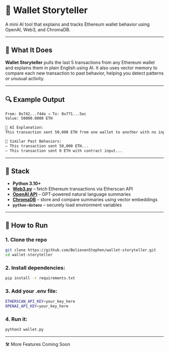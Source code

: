 # 🧠 Wallet Storyteller

A mini AI tool that explains and tracks Ethereum wallet behavior using OpenAI, Web3, and ChromaDB.

---

## 🧩 What It Does

**Wallet Storyteller** pulls the last 5 transactions from any Ethereum wallet and explains them in plain English using AI. It also uses vector memory to compare each new transaction to past behavior, helping you detect patterns or unusual activity.

---

## 🔍 Example Output

```bash
From: 0x742...f44e → To: 0x771...5ec
Value: 50000.0000 ETH

🧠 AI Explanation:
This transaction sent 50,000 ETH from one wallet to another with no input data.

🔁 Similar Past Behaviors:
– This transaction sent 50,000 ETH...
– This transaction sent 0 ETH with contract input...
```

------------------------------------------------------------
## 🧠 Stack

- **Python 3.10+**
- **[Web3.py](https://web3py.readthedocs.io/)** – fetch Ethereum transactions via Etherscan API
- **[OpenAI API](https://platform.openai.com/docs)** – GPT-powered natural language summaries
- **[ChromaDB](https://docs.trychroma.com/)** – store and compare summaries using vector embeddings
- **`python-dotenv`** – securely load environment variables

---

## 🚀 How to Run

### 1. Clone the repo

```bash
git clone https://github.com/BelievenStephen/wallet-storyteller.git
cd wallet-storyteller
```

### 2. Install dependencies:

```bash
pip install -r requirements.txt
```

### 3. Add your .env file:

```bash
ETHERSCAN_API_KEY=your_key_here
OPENAI_API_KEY=your_key_here
```

### 4. Run it:

```bash
python3 wallet.py
```

---


🛠 More Features Coming Soon
